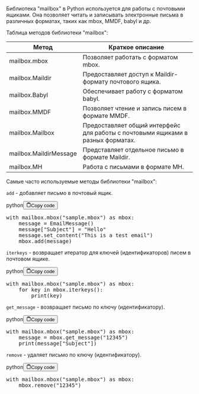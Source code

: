 <p>Библиотека "mailbox" в Python используется для работы с почтовыми ящиками.
Она позволяет читать и записывать электронные письма в различных форматах, таких как mbox, MMDF, babyl и др.</p>
<p>Таблица методов библиотеки "mailbox":</p>
<table>
<thead>
<tr>
<th>Метод</th>
<th>Краткое описание</th>
</tr>
</thead>
<tbody>
<tr>
<td>mailbox.mbox</td>
<td>Позволяет работать с форматом mbox.</td>
</tr>
<tr>
<td>mailbox.Maildir</td>
<td>Предоставляет доступ к Maildir-формату почтового ящика.</td>
</tr>
<tr>
<td>mailbox.Babyl</td>
<td>Обеспечивает работу с форматом babyl.</td>
</tr>
<tr>
<td>mailbox.MMDF</td>
<td>Позволяет чтение и запись писем в формате MMDF.</td>
</tr>
<tr>
<td>mailbox.Mailbox</td>
<td>Предоставляет общий интерфейс для работы с почтовыми ящиками в разных форматах.</td>
</tr>
<tr>
<td>mailbox.MaildirMessage</td>
<td>Представляет отдельное письмо в формате Maildir.</td>
</tr>
<tr>
<td>mailbox.MH</td>
<td>Работа с письмами в формате MH.</td>
</tr>
</tbody>
</table>
<p>Самые часто используемые методы библиотеки "mailbox":</p>
<p><code>add</code> - добавляет письмо в почтовый ящик.</p>
<div class="code-element"><div class="lang-line"><text>python</text><button class="copy-button" onclick="copyCode(this)"><svg stroke="currentColor" fill="none" stroke-width="2" viewBox="0 0 24 24" stroke-linecap="round" stroke-linejoin="round" class="h-4 w-4" height="1em" width="1em" xmlns="http://www.w3.org/2000/svg"><path d="M16 4h2a2 2 0 0 1 2 2v14a2 2 0 0 1-2 2H6a2 2 0 0 1-2-2V6a2 2 0 0 1 2-2h2"></path><rect x="8" y="2" width="8" height="4" rx="1" ry="1"></rect></svg><text>Copy code</text></button></div><div class="code"><div class="highlight"><pre><span></span><span class="k">with</span> <span class="n">mailbox</span><span class="o">.</span><span class="n">mbox</span><span class="p">(</span><span class="s2">&quot;sample.mbox&quot;</span><span class="p">)</span> <span class="k">as</span> <span class="n">mbox</span><span class="p">:</span>
    <span class="n">message</span> <span class="o">=</span> <span class="n">EmailMessage</span><span class="p">()</span>
    <span class="n">message</span><span class="p">[</span><span class="s2">&quot;Subject&quot;</span><span class="p">]</span> <span class="o">=</span> <span class="s2">&quot;Hello&quot;</span>
    <span class="n">message</span><span class="o">.</span><span class="n">set_content</span><span class="p">(</span><span class="s2">&quot;This is a test email&quot;</span><span class="p">)</span>
    <span class="n">mbox</span><span class="o">.</span><span class="n">add</span><span class="p">(</span><span class="n">message</span><span class="p">)</span>
</pre></div></div></div>

<p><code>iterkeys</code> - возвращает итератор для ключей (идентификаторов) писем в почтовом ящике.</p>
<div class="code-element"><div class="lang-line"><text>python</text><button class="copy-button" onclick="copyCode(this)"><svg stroke="currentColor" fill="none" stroke-width="2" viewBox="0 0 24 24" stroke-linecap="round" stroke-linejoin="round" class="h-4 w-4" height="1em" width="1em" xmlns="http://www.w3.org/2000/svg"><path d="M16 4h2a2 2 0 0 1 2 2v14a2 2 0 0 1-2 2H6a2 2 0 0 1-2-2V6a2 2 0 0 1 2-2h2"></path><rect x="8" y="2" width="8" height="4" rx="1" ry="1"></rect></svg><text>Copy code</text></button></div><div class="code"><div class="highlight"><pre><span></span><span class="k">with</span> <span class="n">mailbox</span><span class="o">.</span><span class="n">mbox</span><span class="p">(</span><span class="s2">&quot;sample.mbox&quot;</span><span class="p">)</span> <span class="k">as</span> <span class="n">mbox</span><span class="p">:</span>
    <span class="k">for</span> <span class="n">key</span> <span class="ow">in</span> <span class="n">mbox</span><span class="o">.</span><span class="n">iterkeys</span><span class="p">():</span>
        <span class="nb">print</span><span class="p">(</span><span class="n">key</span><span class="p">)</span>
</pre></div></div></div>

<p><code>get_message</code> - возвращает письмо по ключу (идентификатору).</p>
<div class="code-element"><div class="lang-line"><text>python</text><button class="copy-button" onclick="copyCode(this)"><svg stroke="currentColor" fill="none" stroke-width="2" viewBox="0 0 24 24" stroke-linecap="round" stroke-linejoin="round" class="h-4 w-4" height="1em" width="1em" xmlns="http://www.w3.org/2000/svg"><path d="M16 4h2a2 2 0 0 1 2 2v14a2 2 0 0 1-2 2H6a2 2 0 0 1-2-2V6a2 2 0 0 1 2-2h2"></path><rect x="8" y="2" width="8" height="4" rx="1" ry="1"></rect></svg><text>Copy code</text></button></div><div class="code"><div class="highlight"><pre><span></span><span class="k">with</span> <span class="n">mailbox</span><span class="o">.</span><span class="n">mbox</span><span class="p">(</span><span class="s2">&quot;sample.mbox&quot;</span><span class="p">)</span> <span class="k">as</span> <span class="n">mbox</span><span class="p">:</span>
    <span class="n">message</span> <span class="o">=</span> <span class="n">mbox</span><span class="o">.</span><span class="n">get_message</span><span class="p">(</span><span class="s2">&quot;12345&quot;</span><span class="p">)</span>
    <span class="nb">print</span><span class="p">(</span><span class="n">message</span><span class="p">[</span><span class="s2">&quot;Subject&quot;</span><span class="p">])</span>
</pre></div></div></div>

<p><code>remove</code> - удаляет письмо по ключу (идентификатору).</p>
<div class="code-element"><div class="lang-line"><text>python</text><button class="copy-button" onclick="copyCode(this)"><svg stroke="currentColor" fill="none" stroke-width="2" viewBox="0 0 24 24" stroke-linecap="round" stroke-linejoin="round" class="h-4 w-4" height="1em" width="1em" xmlns="http://www.w3.org/2000/svg"><path d="M16 4h2a2 2 0 0 1 2 2v14a2 2 0 0 1-2 2H6a2 2 0 0 1-2-2V6a2 2 0 0 1 2-2h2"></path><rect x="8" y="2" width="8" height="4" rx="1" ry="1"></rect></svg><text>Copy code</text></button></div><div class="code"><div class="highlight"><pre><span></span><span class="k">with</span> <span class="n">mailbox</span><span class="o">.</span><span class="n">mbox</span><span class="p">(</span><span class="s2">&quot;sample.mbox&quot;</span><span class="p">)</span> <span class="k">as</span> <span class="n">mbox</span><span class="p">:</span>
    <span class="n">mbox</span><span class="o">.</span><span class="n">remove</span><span class="p">(</span><span class="s2">&quot;12345&quot;</span><span class="p">)</span>
</pre></div></div></div>